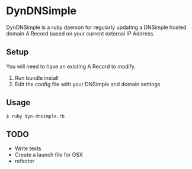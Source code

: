 # DynDNSimple

DynDNSimple is a ruby daemon for regularly updating a DNSimple hosted domain A Record based on your current external IP Address.

## Setup

You will need to have an existing A Record to modify.

1. Run bundle install
2. Edit the config file with your DNSimple and domain settings


## Usage

    $ ruby dyn-dnsimple.rb


## TODO

- Write tests
- Create a launch file for OSX
- refactor
